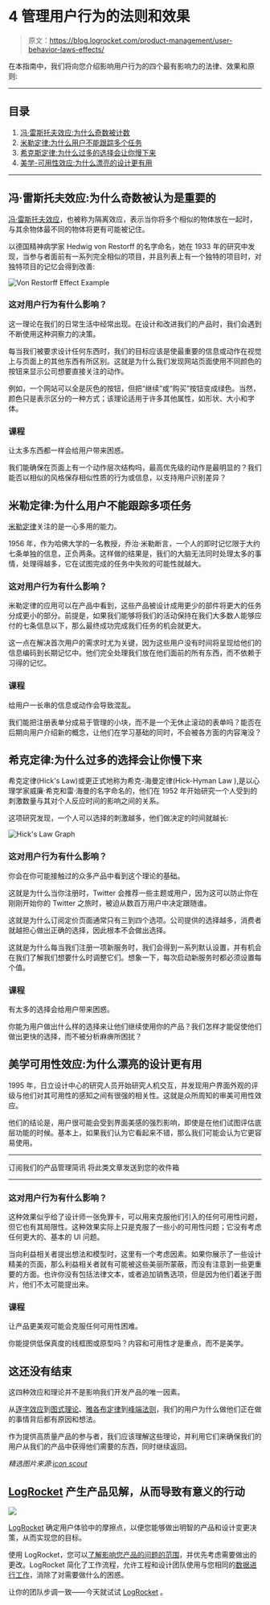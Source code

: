 # 4 管理用户行为的法则和效果

> 原文：<https://blog.logrocket.com/product-management/user-behavior-laws-effects/>

在本指南中，我们将向您介绍影响用户行为的四个最有影响力的法律、效果和原则:

* * *

## 目录

1.  [冯·雷斯托夫效应:为什么奇数被计数](#the-von-restorff-effect-why-the-odd-one-out-counts)
2.  [米勒定律:为什么用户不能跟踪多个任务](#millers-law-why-users-cant-keep-track-of-multiple-tasks)
3.  [希克斯定律:为什么过多的选择会让你慢下来](#hicks-law-why-too-much-choice-slows-you-down)
4.  [美学-可用性效应:为什么漂亮的设计更有用](#the-aesthetic-usability-effect-why-beautiful-design-is-more-useful)

* * *

## 冯·雷斯托夫效应:为什么奇数被认为是重要的

[冯·雷斯托夫效应](https://thebehavioursagency.com/von-restorff-effect/#:~:text=What%20is%20the%20Von%20Restorff,it%20is%20to%20be%20seen.)，也被称为隔离效应，表示当你将多个相似的物体放在一起时，与其余物体最不同的物体将更有可能被记住。

以德国精神病学家 Hedwig von Restorff 的名字命名，她在 1933 年的研究中发现，当参与者面前有一系列完全相似的项目，并且列表上有一个独特的项目时，对独特项目的记忆会得到改善:

![Von Restorff Effect Example](img/6a4ac9e6f2818813a549d39ec89737e9.png)

### 这对用户行为有什么影响？

这一理论在我们的日常生活中经常出现。在设计和改进我们的产品时，我们会遇到不断使用这种洞察力的决策。

每当我们被要求设计任何东西时，我们的目标应该是使最重要的信息或动作在视觉上与页面上的其他东西有所区别。这就是为什么我们发现网站页面使用不同颜色的按钮来显示公司想要直接关注的动作。

例如，一个网站可以全是灰色的按钮，但把“继续”或“购买”按钮变成绿色。当然，颜色只是表示区分的一种方式；该理论适用于许多其他属性，如形状、大小和字体。

### 课程

让太多东西都一样会给用户带来困惑。

我们能确保在页面上有一个动作层次结构吗，最高优先级的动作是最明显的？我们能否以相似的风格保存相似性质的行为或信息，以支持用户识别差异？

## 米勒定律:为什么用户不能跟踪多项任务

[米勒定律](https://uxdesign.cc/millers-law-is-there-a-magical-number-in-ux-design-7999f92ef7b8#:~:text=Miller's%20Law%20states%20that%20the,number%20of%20choices%20to%20them.)关注的是一心多用的能力。

1956 年，作为哈佛大学的一名教授，乔治·米勒断言，一个人的即时记忆限于大约七条单独的信息，正负两条。这样做的结果是，我们的大脑无法同时处理太多的事情，处理得越多，它在试图完成的任务中失败的可能性就越大。

### 这对用户行为有什么影响？

米勒定律的应用可以在产品中看到，这些产品被设计成用更少的部件将更大的任务分成更小的部分。前提是，如果我们能够将我们的活动保持在我们大多数人能够应付的七条信息以下，那么最终成功完成我们任务的机会就更大。

这一点在解决首次用户的需求时尤为关键，因为这些用户没有时间将呈现给他们的信息编码到长期记忆中。他们完全处理我们放在他们面前的所有东西，而不依赖于习得的记忆。

### 课程

给用户一长串的信息或动作会导致混乱。

我们能把注册表单分成易于管理的小块，而不是一个无休止滚动的表单吗？能否在后期向用户介绍新的概念，让他们在学习基础的同时，不会被各方面的内容淹没？

## 希克定律:为什么过多的选择会让你慢下来

希克定律(Hick's Law)或更正式地称为希克-海曼定律(Hick-Hyman Law ),是以心理学家威廉·希克和雷·海曼的名字命名的，他们在 1952 年开始研究一个人受到的刺激数量与其对个人反应时间的影响之间的关系。

这项研究发现，一个人可以选择的刺激越多，他们做决定的时间就越长:

![Hick's Law Graph](img/09fbe7766fab4018d802d64de21e3d83.png)

### 这对用户行为有什么影响？

你会在你可能接触过的众多产品中看到这个理论的基础。

这就是为什么当你注册时，Twitter 会推荐一些主题或用户，因为这可以防止你在刚刚开始你的 Twitter 之旅时，被迫从数百万用户中决定跟随谁。

这就是为什么订阅定价页面通常只有三到四个选项。公司提供的选择越多，消费者就越担心做出正确的选择，因此根本不会做出选择。

这就是为什么每当我们注册一项新服务时，我们会得到一系列默认设置，并有机会在我们了解我们想要什么时调整它们。想象一下，每次启动新服务时都必须设置每个值。

### 课程

有太多的选择会给用户带来困惑。

你能为用户做出什么样的选择来让他们继续使用你的产品？我们怎样才能促使他们做出更快的选择，而不被分析麻痹所困扰？

## 美学可用性效应:为什么漂亮的设计更有用

1995 年，日立设计中心的研究人员开始研究人机交互，并发现用户界面外观的评级与他们对其可用性的感知之间有很强的相关性。这就是众所周知的审美可用性效应。

他们的结论是，用户很可能会受到界面美感的强烈影响，即使是在他们试图评估底层功能的时候。基本上，如果我们认为它看起来不错，那么我们可能会认为它更容易使用。

* * *

订阅我们的产品管理简讯
将此类文章发送到您的收件箱

* * *

### 这对用户行为有什么影响？

这种效果似乎给了设计师一张免罪卡，可以用来克服他们引入的任何可用性问题，但它也有其局限性。这种效果实际上只是克服了一些小的可用性问题；它没有考虑任何更大的、基本的 UI 问题。

当向利益相关者提出想法和模型时，这里有一个考虑因素。如果你展示了一些设计精美的页面，那么利益相关者就有可能被这些美丽所蒙蔽，而没有注意到一些更重要的方面。也许你没有包括法律文本，或者追加销售选项，但是因为他们着迷于图片，他们不太可能提出来。

### 课程

让产品更美观可能会克服任何可用性困难。

你能提供低保真度的线框图或原型吗？内容和可用性才是重点，而不是美学。

## 这还没有结束

这四种效应和理论并不是影响我们开发产品的唯一因素。

从[逐字效应](https://effectiviology.com/verbatim-effect/)到[图式理论](http://web.mit.edu/pankin/www/Schema_Theory_and_Concept_Formation.pdf)、[雅各布定律](https://lawsofux.com/jakobs-law/)到[峰端法则](https://thedecisionlab.com/biases/peak-end-rule)，我们的用户为什么做他们正在做的事情背后都有原因和想法。

作为提供高质量产品的参与者，我们应该理解这些理论，并利用它们来确保我们的用户从我们的产品中获得他们需要的东西，同时继续返回。

*精选图片来源:[icon scout](https://iconscout.com/icon/people-network-2863988)*

## [LogRocket](https://lp.logrocket.com/blg/pm-signup) 产生产品见解，从而导致有意义的行动

[![](img/1af2ef21ae5da387d71d92a7a09c08e8.png)](https://lp.logrocket.com/blg/pm-signup)

[LogRocket](https://lp.logrocket.com/blg/pm-signup) 确定用户体验中的摩擦点，以便您能够做出明智的产品和设计变更决策，从而实现您的目标。

使用 LogRocket，您可以[了解影响您产品的问题的范围](https://logrocket.com/for/analytics-for-web-applications)，并优先考虑需要做出的更改。LogRocket 简化了工作流程，允许工程和设计团队使用与您相同的[数据进行工作](https://logrocket.com/for/web-analytics-solutions)，消除了对需要做什么的困惑。

让你的团队步调一致——今天就试试 [LogRocket](https://lp.logrocket.com/blg/pm-signup) 。